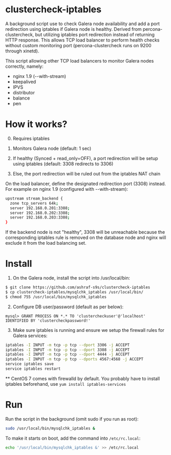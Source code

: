 # clustercheck-iptables

A background script use to check Galera node availability and add a port redirection using iptables if Galera node is healthy. Derived from percona-clustercheck, but utilizing iptables port redirection instead of returning HTTP response. This allows TCP load balancer to perform health checks without custom monitoring port (percona-clustercheck runs on 9200 through xinetd).

This script allowing other TCP load balancers to monitor Galera nodes correctly, namely:
- nginx 1.9 (--with-stream)
- keepalived
- IPVS
- distributor
- balance
- pen

# How it works?

0) Requires iptables

1) Monitors Galera node (default: 1 sec)

2) If healthy (Synced + read_only=OFF), a port redirection will be setup using iptables (default: 3308 redirects to 3306)

3) Else, the port redirection will be ruled out from the iptables NAT chain

On the load balancer, define the designated redirection port (3308) instead. For example on nginx 1.9 (configured with --with-stream):
```bash
upstream stream_backend {
  zone tcp_servers 64k;
  server 192.168.0.201:3308;
  server 192.168.0.202:3308;
  server 192.168.0.203:3308;
}
```
If the backend node is not "healthy", 3308 will be unreachable because the corresponding iptables rule is removed on the database node and nginx will exclude it from the load balancing set.

# Install

1) On the Galera node, install the script into /usr/local/bin:
```bash
$ git clone https://github.com/ashraf-s9s/clustercheck-iptables
$ cp clustercheck-iptables/mysqlchk_iptables /usr/local/bin/
$ chmod 755 /usr/local/bin/mysqlchk_iptables
```

2) Configure DB user/password (default as per below):
```mysql
mysql> GRANT PROCESS ON *.* TO 'clustercheckuser'@'localhost' IDENTIFIED BY 'clustercheckpassword!'
```

3) Make sure iptables is running and ensure we setup the firewall rules for Galera services:
```bash
iptables -I INPUT -m tcp -p tcp --dport 3306 -j ACCEPT
iptables -I INPUT -m tcp -p tcp --dport 3308 -j ACCEPT
iptables -I INPUT -m tcp -p tcp --dport 4444 -j ACCEPT
iptables -I INPUT -m tcp -p tcp --dports 4567:4568 -j ACCEPT
service iptables save
service iptables restart
```
** CentOS 7 comes with firewalld by default. You probably have to install iptables beforehand, use ``yum install iptables-services``

# Run

Run the script in the background (omit sudo if you run as root):
```bash
sudo /usr/local/bin/mysqlchk_iptables &
```

To make it starts on boot, add the command into ``/etc/rc.local``:
```bash
echo '/usr/local/bin/mysqlchk_iptables &' >> /etc/rc.local
```
